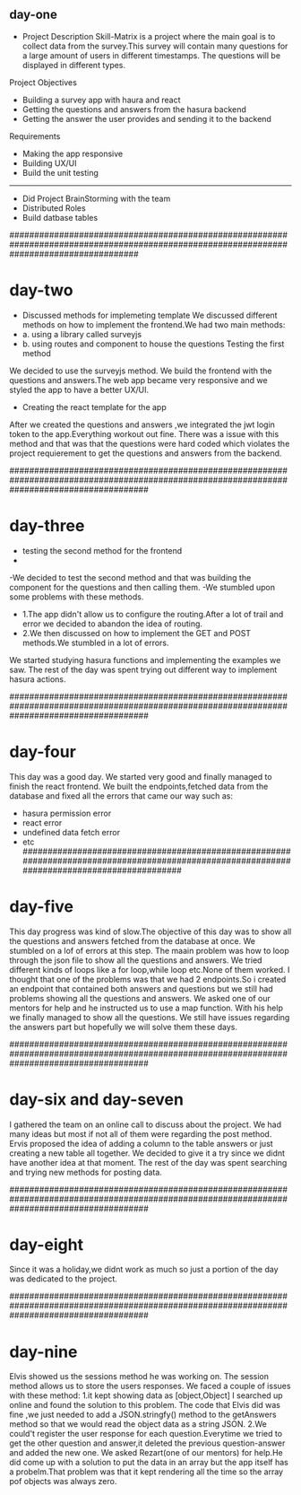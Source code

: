 ## day-one
- Project Description
Skill-Matrix is a project where the main goal is to collect data from the survey.This survey will contain many questions for a large amount of users in   different timestamps. The questions will be displayed in different types.

Project Objectives
- Building a survey app with haura and react
- Getting the questions and answers from the hasura backend
- Getting the answer the user provides and sending it to the backend

Requirements
- Making the app responsive
- Building UX/UI
- Build the unit testing
--------
      
- Did Project BrainStorming with the team
- Distributed Roles
- Build datbase tables

##########################################################################################################################################

# day-two
- Discussed methods for implemeting template
We discussed different methods on how to implement the frontend.We had two main methods:
- a. using a library called surveyjs
- b. using routes and component to house the questions
Testing the first method

We decided to use the surveyjs method.
We build the frontend with the questions and answers.The web app became very responsive and we styled the app to have a better UX/UI.

- Creating the react template for the app

After we created the questions and answers ,we integrated the jwt login token to the app.Everything workout out fine.
There was a issue with this method and that was that the questions were hard coded which violates the project requierement to get the questions and answers from the backend.

############################################################################################################################################

# day-three
- testing the second method for the frontend
- 
-We decided to test the second method and that was building the component for the questions and then calling them.
-We stumbled upon some problems with these methods.
- 1.The app didn't allow us to configure the routing.After a lot of trail and error we decided to abandon the idea of routing.
- 2.We then discussed on how to implement the GET and POST methods.We stumbled in a lot of errors.
 
We started studying hasura functions and implementing the examples we saw.
The rest of the day was spent trying out different way to implement hasura actions.

############################################################################################################################################
# day-four
This day was a good day.
We started very good and finally managed to finish the react frontend.
We built the endpoints,fetched data from the database and fixed all the errors that came our way such as:
- hasura permission error
- react error
- undefined data fetch error
- etc
############################################################################################################################################
# day-five
This day progress was kind of slow.The objective of this day was to show all the questions and answers fetched from the database at once.
We stumbled on a lof of errors at this step.
The maain problem was how to loop through the json file to show all the questions and answers.
We tried different kinds of loops like a for loop,while loop etc.None of them worked.
I thought that one of the problems was that we had 2 endpoints.So i created an endpoint that contained both answers and questions but we still had problems
showing all the questions and answers.
We asked one of our mentors for help and he instructed us to use a map function.
With his help we finally managed to show all the questions.
We still have issues regarding the answers part but hopefully we will solve them these days.

############################################################################################################################################

# day-six and day-seven
I gathered the team on an online call to discuss about the project.
We had many ideas but most if not all of them were regarding the post method.
Ervis proposed the idea of adding a column to the table answers or just creating a new table all together.
We decided to give it a try since we didnt have another idea at that moment.
The rest of the day was spent searching and trying new methods for posting data.

############################################################################################################################################

# day-eight
Since it was a holiday,we didnt work as much so just a portion of the day was dedicated to the project.

############################################################################################################################################

# day-nine
Elvis showed us the sessions method he was working on.
The session method allows us to store the users responses.
We faced a couple of issues with these method:
      1.it kept showing data as [object,Object]
I searched up online and found the solution to this problem.
The code that Elvis did was fine ,we just needed to add a JSON.stringfy() method to the getAnswers method so that we would read the object data as a string JSON.
      2.We could't register the user response for each question.Everytime we tried to get the other question and answer,it deleted the previous question-answer and added the new one.
      We asked Rezart(one of our mentors) for help.He did come up with a solution to put the data in an array but the app itself has a probelm.That problem was that it kept rendering all the time so the array pof objects was always zero.






